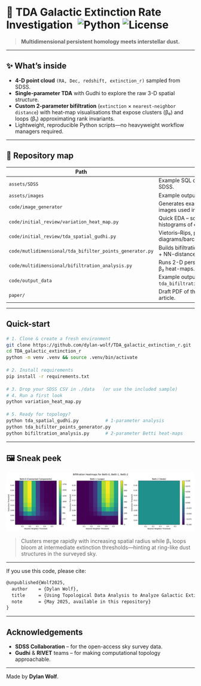 # 🌌 **TDA Galactic Extinction Rate Investigation** &nbsp;![Python](https://img.shields.io/badge/python-3.10+-blue) ![License](https://img.shields.io/github/license/dylan-wolf/TDA_galactic_extinction_r)

> **Multidimensional persistent homology meets interstellar dust.**  
---

## ✨ What’s inside
* **4-D point cloud** `(RA, Dec, redshift, extinction_r)` sampled from SDSS.
* **Single-parameter TDA** with Gudhi to explore the raw 3-D spatial structure.
* **Custom 2-parameter bifiltration** (`extinction` × `nearest-neighbor distance`) with heat-map visualisations that expose clusters (β₀) and loops (β₁) approximating rank invariants. 
* Lightweight, reproducible Python scripts—no heavyweight workflow managers required.

---

## 📂 Repository map

| Path | Purpose |
|------|---------|
| `assets/SDSS` | Example SQL queries and outputs to SDSS. |
|`assets/images` | Example outputs of the program. |
|`code/image_generator` | Generates example simplicial complex images used in paper. |
| `code/initial_review/variation_heat_map.py` | Quick EDA – scatter, hexbin, histograms of **extinction_r**.|
| `code/initial_review/tda_spatial_gudhi.py` | Vietoris–Rips, persistence diagrams/barcodes on **[RA,Dec,z]**. |
| `code/mutlidimensional/tda_bifilter_points_generator.py` | Builds bifiltration input grid (extinction + NN-distance). |
| `code/multidimensional/bifiltration_analysis.py` | Runs 2-D persistence, spits out β₀/β₁/β₂ heat-maps. |
| `code/output_data` | Example output data of `tda_bifiltration_points_generator.py`. |
| `paper/` | Draft PDF of the companion research article. |

---

## Quick-start

```bash
# 1. Clone & create a fresh environment
git clone https://github.com/dylan-wolf/TDA_galactic_extinction_r.git
cd TDA_galactic_extinction_r
python -m venv .venv && source .venv/bin/activate

# 2. Install requirements
pip install -r requirements.txt   

# 3. Drop your SDSS CSV in ./data   (or use the included sample)
# 4. Run a first look
python variation_heat_map.py

# 5. Ready for topology?
python tda_spatial_gudhi.py          # 1-parameter analysis
python tda_bifilter_points_generator.py
python bifiltration_analysis.py      # 2-parameter Betti heat-maps

```
---

## 🖼 Sneak peek

![β₀/β₁ heat-map teaser](/assets/images/bifiltration_output/first_Betti-heatmap.png)

> Clusters merge rapidly with increasing spatial radius while β₁ loops bloom at intermediate extinction thresholds—hinting at ring-like dust structures in the surveyed sky.

---


If you use this code, please cite:

```latex
@unpublished{Wolf2025,
  author    = {Dylan Wolf},
  title     = {Using Topological Data Analysis to Analyze Galactic Extinction Rates},
  note      = {May 2025, available in this repository}
}
```

---

## Acknowledgements
* **SDSS Collaboration** – for the open-access sky survey data.
* **Gudhi** & **RIVET** teams – for making computational topology approachable.

---

Made by **Dylan Wolf**.
